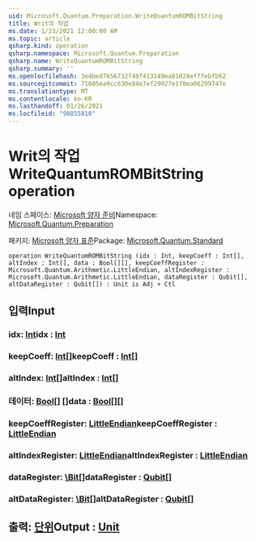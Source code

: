 ```yaml
---
uid: Microsoft.Quantum.Preparation.WriteQuantumROMBitString
title: Writ의 작업
ms.date: 1/23/2021 12:00:00 AM
ms.topic: article
qsharp.kind: operation
qsharp.namespace: Microsoft.Quantum.Preparation
qsharp.name: WriteQuantumROMBitString
qsharp.summary: ''
ms.openlocfilehash: 3e4bed7656732f40f413149ea81024efffebfb62
ms.sourcegitcommit: 71605ea9cc630e84e7ef29027e1f0ea06299747e
ms.translationtype: MT
ms.contentlocale: ko-KR
ms.lasthandoff: 01/26/2021
ms.locfileid: "98855810"
---
```

# <a name="writequantumrombitstring-operation"></a><span data-ttu-id="ffce6-102">Writ의 작업</span><span class="sxs-lookup"><span data-stu-id="ffce6-102">WriteQuantumROMBitString operation</span></span>

<span data-ttu-id="ffce6-103">네임 스페이스: [Microsoft 양자 준비](xref:Microsoft.Quantum.Preparation)</span><span class="sxs-lookup"><span data-stu-id="ffce6-103">Namespace: [Microsoft.Quantum.Preparation](xref:Microsoft.Quantum.Preparation)</span></span>

<span data-ttu-id="ffce6-104">패키지: [Microsoft 양자 표준](https://nuget.org/packages/Microsoft.Quantum.Standard)</span><span class="sxs-lookup"><span data-stu-id="ffce6-104">Package: [Microsoft.Quantum.Standard](https://nuget.org/packages/Microsoft.Quantum.Standard)</span></span>




```qsharp
operation WriteQuantumROMBitString (idx : Int, keepCoeff : Int[], altIndex : Int[], data : Bool[][], keepCoeffRegister : Microsoft.Quantum.Arithmetic.LittleEndian, altIndexRegister : Microsoft.Quantum.Arithmetic.LittleEndian, dataRegister : Qubit[], altDataRegister : Qubit[]) : Unit is Adj + Ctl
```


## <a name="input"></a><span data-ttu-id="ffce6-105">입력</span><span class="sxs-lookup"><span data-stu-id="ffce6-105">Input</span></span>

### <a name="idx--int"></a><span data-ttu-id="ffce6-106">idx: [Int](xref:microsoft.quantum.lang-ref.int)</span><span class="sxs-lookup"><span data-stu-id="ffce6-106">idx : [Int](xref:microsoft.quantum.lang-ref.int)</span></span>




### <a name="keepcoeff--int"></a><span data-ttu-id="ffce6-107">keepCoeff: [Int](xref:microsoft.quantum.lang-ref.int)[]</span><span class="sxs-lookup"><span data-stu-id="ffce6-107">keepCoeff : [Int](xref:microsoft.quantum.lang-ref.int)[]</span></span>




### <a name="altindex--int"></a><span data-ttu-id="ffce6-108">altIndex: [Int](xref:microsoft.quantum.lang-ref.int)[]</span><span class="sxs-lookup"><span data-stu-id="ffce6-108">altIndex : [Int](xref:microsoft.quantum.lang-ref.int)[]</span></span>




### <a name="data--bool"></a><span data-ttu-id="ffce6-109">데이터: [Bool](xref:microsoft.quantum.lang-ref.bool)[] []</span><span class="sxs-lookup"><span data-stu-id="ffce6-109">data : [Bool](xref:microsoft.quantum.lang-ref.bool)[][]</span></span>




### <a name="keepcoeffregister--littleendian"></a><span data-ttu-id="ffce6-110">keepCoeffRegister: [LittleEndian](xref:Microsoft.Quantum.Arithmetic.LittleEndian)</span><span class="sxs-lookup"><span data-stu-id="ffce6-110">keepCoeffRegister : [LittleEndian](xref:Microsoft.Quantum.Arithmetic.LittleEndian)</span></span>




### <a name="altindexregister--littleendian"></a><span data-ttu-id="ffce6-111">altIndexRegister: [LittleEndian](xref:Microsoft.Quantum.Arithmetic.LittleEndian)</span><span class="sxs-lookup"><span data-stu-id="ffce6-111">altIndexRegister : [LittleEndian](xref:Microsoft.Quantum.Arithmetic.LittleEndian)</span></span>




### <a name="dataregister--qubit"></a><span data-ttu-id="ffce6-112">dataRegister: [\Bit](xref:microsoft.quantum.lang-ref.qubit)[]</span><span class="sxs-lookup"><span data-stu-id="ffce6-112">dataRegister : [Qubit](xref:microsoft.quantum.lang-ref.qubit)[]</span></span>




### <a name="altdataregister--qubit"></a><span data-ttu-id="ffce6-113">altDataRegister: [\Bit](xref:microsoft.quantum.lang-ref.qubit)[]</span><span class="sxs-lookup"><span data-stu-id="ffce6-113">altDataRegister : [Qubit](xref:microsoft.quantum.lang-ref.qubit)[]</span></span>





## <a name="output--unit"></a><span data-ttu-id="ffce6-114">출력: [단위](xref:microsoft.quantum.lang-ref.unit)</span><span class="sxs-lookup"><span data-stu-id="ffce6-114">Output : [Unit](xref:microsoft.quantum.lang-ref.unit)</span></span>

